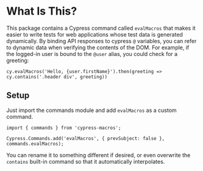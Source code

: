 What Is This?
=============

This package contains a Cypress command called `evalMacros` that makes it
easier to write tests for web applications whose test data is generated
dynamically. By binding API responses to cypress `@` variables, you can
refer to dynamic data when verifying the contents of the DOM. For
example, if the logged-in user is bound to the `@user` alias, you could
check for a greeting:

```
cy.evalMacros('Hello, {user.firstName}').then(greeting => cy.contains('.header div', greeting))
```

Setup
-----

Just import the commands module and add `evalMacros` as a custom command.

```
import { commands } from 'cypress-macros';

Cypress.Commands.add('evalMacros', { prevSubject: false }, commands.evalMacros);
```

You can rename it to something different if desired, or even overwrite the
`contains` built-in command so that it automatically interpolates.
